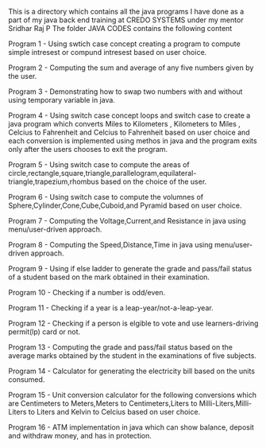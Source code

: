 This is a directory which contains all the java programs I have done as a part of my java back end training at CREDO SYSTEMS under my mentor  Sridhar Raj P 
The folder JAVA CODES contains the following content


Program 1 - Using swtich case concept creating a program to compute simple intresest or compund intresest based on user choice.

Program 2 - Computing the sum and average of any five numbers given by the user.

Program 3 - Demonstrating how to swap two numbers with and without using temporary variable in java.

Program 4 - Using switch case concept loops and switch case to create a java program which converts Miles to Kilometers , Kilometers to Miles , Celcius to Fahrenheit and Celcius to  Fahrenheit based on user choice and each conversion is implemented using methos in java and the program exits only after the users chooses to exit
            the program.
            
Program 5 - Using switch case to compute the areas of circle,rectangle,square,triangle,parallelogram,equilateral-triangle,trapezium,rhombus based on the choice of the user.

Program 6 - Using switch case to compute the volumnes of Sphere,Cylinder,Cone,Cube,Cuboid,and Pyramid based on user choice.

Program 7 - Computing the Voltage,Current,and Resistance in java using menu/user-driven approach.

Program 8 - Computing the Speed,Distance,Time in java using menu/user-driven approach.



Program 9 - Using if else ladder to generate the grade and pass/fail status of a student based on the mark obtained in their examination.

Program 10 - Checking if a number is odd/even.

Program 11 - Checking if a year is a leap-year/not-a-leap-year.

Program 12 - Checking if a person is elgible to vote and use learners-driving permit(lp) card or not.

Program 13 - Computing the grade and pass/fail status based on the average marks obtained by the student in the examinations of five subjects.

Program 14 - Calculator for generating the electricity bill based on the units consumed.

Program 15 - Unit conversion calculator for the following conversions which are Centimeters to Meters,Meters to Centimeters,Liters to Milli-Liters,Milli-Liters to Liters
             and Kelvin to Celcius based on user choice.
             
Program 16 - ATM implementation in java which can show balance, deposit and withdraw money, and has in protection.

